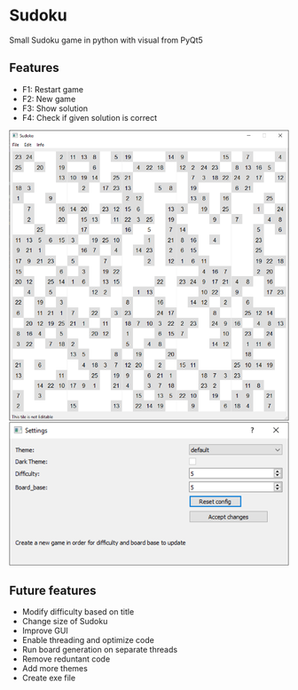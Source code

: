 # Sudoku
Small Sudoku game in python with visual from PyQt5

## Features

* F1: Restart game
* F2: New game
* F3: Show solution
* F4: Check if given solution is correct

![UI of game](https://github.com/FredrikM97/Sudoku/blob/master/screenshots/Interface.png)
![Settings page for user](https://github.com/FredrikM97/Sudoku/blob/master/screenshots/settings.png)

## Future features
* Modify difficulty based on title
* Change size of Sudoku
* Improve GUI
* Enable threading and optimize code
* Run board generation on separate threads
* Remove reduntant code
* Add more themes
* Create exe file
